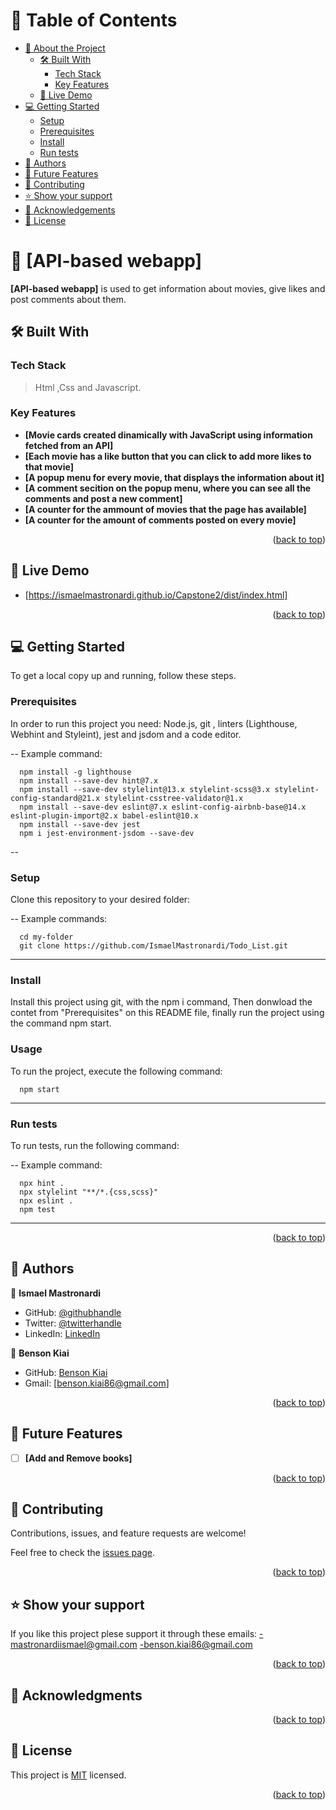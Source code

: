 <a name="readme-top"></a>

<!-- TABLE OF CONTENTS -->

# 📗 Table of Contents

- [📖 About the Project](#about-project)
  - [🛠 Built With](#built-with)
    - [Tech Stack](#tech-stack)
    - [Key Features](#key-features)
  - [🚀 Live Demo](#live-demo)
- [💻 Getting Started](#getting-started)
  - [Setup](#setup)
  - [Prerequisites](#prerequisites)
  - [Install](#install)
  - [Run tests](#run-tests)
- [👥 Authors](#authors)
- [🔭 Future Features](#future-features)
- [🤝 Contributing](#contributing)
- [⭐️ Show your support](#support)
- [🙏 Acknowledgements](#acknowledgements)
- [📝 License](#license)

<!-- PROJECT DESCRIPTION -->

# 📖 [API-based webapp] <a name="about-project"></a>

**[API-based webapp]** is used to get information about movies, give likes and post comments about them.

## 🛠 Built With <a name="built-with"></a>

### Tech Stack <a name="tech-stack"></a>

> Html ,Css and Javascript.

<!-- Features -->

### Key Features <a name="key-features"></a>

- **[Movie cards created dinamically with JavaScript using information fetched from an API]**
- **[Each movie has a like button that you can click to add more likes to that movie]**
- **[A popup menu for every movie, that displays the information about it]**
- **[A comment secition on the popup menu, where you can see all the comments and post a new comment]**
- **[A counter for the ammount of movies that the page has available]**
- **[A counter for the amount of comments posted on every movie]**


<p align="right">(<a href="#readme-top">back to top</a>)</p>

<!-- LIVE DEMO -->

## 🚀 Live Demo <a name="live-demo"></a>
- [https://ismaelmastronardi.github.io/Capstone2/dist/index.html]

<p align="right">(<a href="#readme-top">back to top</a>)</p>

<!-- GETTING STARTED -->

## 💻 Getting Started <a name="getting-started"></a>

To get a local copy up and running, follow these steps.

### Prerequisites

In order to run this project you need:
Node.js, git , linters (Lighthouse, Webhint and Styleint), jest and jsdom and a code editor.

--
Example command:

```
  npm install -g lighthouse
  npm install --save-dev hint@7.x
  npm install --save-dev stylelint@13.x stylelint-scss@3.x stylelint-config-standard@21.x stylelint-csstree-validator@1.x
  npm install --save-dev eslint@7.x eslint-config-airbnb-base@14.x eslint-plugin-import@2.x babel-eslint@10.x
  npm install --save-dev jest
  npm i jest-environment-jsdom --save-dev
```
 --

### Setup

Clone this repository to your desired folder:

--
Example commands:

```
  cd my-folder
  git clone https://github.com/IsmaelMastronardi/Todo_List.git
```
---

### Install

Install this project using git, with the npm i command, Then donwload the contet from "Prerequisites" on this README file, finally run the project using the command npm start.


### Usage

To run the project, execute the following command:

```
  npm start
```
---

### Run tests

To run tests, run the following command:

--
Example command:

```
  npx hint .
  npx stylelint "**/*.{css,scss}"
  npx eslint .
  npm test
```
---

<p align="right">(<a href="#readme-top">back to top</a>)</p>

<!-- AUTHORS -->

## 👥 Authors <a name="authors"></a>

👤 **Ismael Mastronardi**

- GitHub: [@githubhandle](https://github.com/IsmaelMastronardi)
- Twitter: [@twitterhandle](https://twitter.com/IsmaMastronardi)
- LinkedIn: [LinkedIn](https://www.linkedin.com/in/ismael-mastronardi-361873271/)

👤 **Benson Kiai**

- GitHub: [Benson Kiai](https://github.com/BenMKT)
- Gmail: [benson.kiai86@gmail.com]

<p align="right">(<a href="#readme-top">back to top</a>)</p>

<!-- FUTURE FEATURES -->

## 🔭 Future Features <a name="future-features"></a>

- [ ] **[Add and Remove books]**
<p align="right">(<a href="#readme-top">back to top</a>)</p>

<!-- CONTRIBUTING -->

## 🤝 Contributing <a name="contributing"></a>

Contributions, issues, and feature requests are welcome!

Feel free to check the [issues page](https://github.com/IsmaelMastronardi/Capstone2/issues).

<p align="right">(<a href="#readme-top">back to top</a>)</p>

<!-- SUPPORT -->

## ⭐️ Show your support <a name="support"></a>

If you like this project plese support it through these emails: 
 -mastronardiismael@gmail.com
 -benson.kiai86@gmail.com
<p align="right">(<a href="#readme-top">back to top</a>)</p>

<!-- ACKNOWLEDGEMENTS -->

## 🙏 Acknowledgments <a name="acknowledgements"></a>

<p align="right">(<a href="#readme-top">back to top</a>)</p>

<!-- FAQ (optional) -->

<!-- LICENSE -->

## 📝 License <a name="license"></a>

This project is [MIT](./LICENSE) licensed.

<p align="right">(<a href="#readme-top">back to top</a>)</p>

